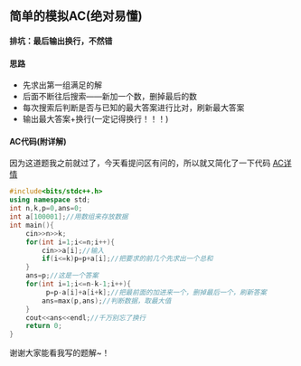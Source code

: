 ## 简单的模拟AC(绝对易懂)
#### 排坑：最后输出换行，不然错
#### 思路
- 先求出第一组满足的解
- 后面不断往后搜索——新加一个数，删掉最后的数
- 每次搜索后判断是否与已知的最大答案进行比对，刷新最大答案
- 输出最大答案+换行(一定记得换行！！！)
#### AC代码(附详解)
因为这道题我之前就过了，今天看提问区有问的，所以就又简化了一下代码
[AC详情](https://www.luogu.org/recordnew/show/16477864)

```cpp
#include<bits/stdc++.h> 
using namespace std;
int n,k,p=0,ans=0;
int a[100001];//用数组来存放数据 
int main(){
    cin>>n>>k;
    for(int i=1;i<=n;i++){
        cin>>a[i];//输入 
        if(i<=k)p=p+a[i];//把要求的前几个先求出一个总和 
    }
    ans=p;//这是一个答案 
    for(int i=1;i<=n-k-1;i++){
         p=p-a[i]+a[i+k];//把最前面的加进来一个，删掉最后一个，刷新答案 
        ans=max(p,ans);//判断数据，取最大值 
    }
    cout<<ans<<endl;//千万别忘了换行 
    return 0;
}
```
谢谢大家能看我写的题解~！
